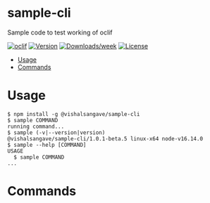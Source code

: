 sample-cli
==========

Sample code to test working of oclif

[![oclif](https://img.shields.io/badge/cli-oclif-brightgreen.svg)](https://oclif.io)
[![Version](https://img.shields.io/npm/v/sample-cli.svg)](https://npmjs.org/package/sample-cli)
[![Downloads/week](https://img.shields.io/npm/dw/sample-cli.svg)](https://npmjs.org/package/sample-cli)
[![License](https://img.shields.io/npm/l/sample-cli.svg)](https://github.com/vishalsangave/sample-cli/blob/master/package.json)

<!-- toc -->
* [Usage](#usage)
* [Commands](#commands)
<!-- tocstop -->
# Usage
<!-- usage -->
```sh-session
$ npm install -g @vishalsangave/sample-cli
$ sample COMMAND
running command...
$ sample (-v|--version|version)
@vishalsangave/sample-cli/1.0.1-beta.5 linux-x64 node-v16.14.0
$ sample --help [COMMAND]
USAGE
  $ sample COMMAND
...
```
<!-- usagestop -->
# Commands
<!-- commands -->

<!-- commandsstop -->

